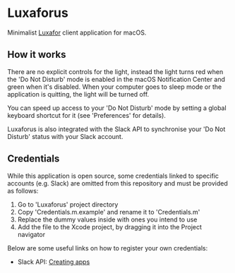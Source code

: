 # Luxaforus

Minimalist [Luxafor](https://luxafor.com/) client application for macOS.

## How it works

There are no explicit controls for the light, instead the light turns red when the 'Do Not Disturb' mode is enabled in the macOS Notification Center and green when it's disabled. When your computer goes to sleep mode or the application is quitting, the light will be turned off.

You can speed up access to your 'Do Not Disturb' mode by setting a global keyboard shortcut for it (see 'Preferences' for details).

Luxaforus is also integrated with the Slack API to synchronise your 'Do Not Disturb' status with your Slack account.

## Credentials

While this application is open source, some credentials linked to specific accounts (e.g. Slack) are omitted from this repository and must be provided as follows:

1. Go to 'Luxaforus' project directory
2. Copy 'Credentials.m.example' and rename it to 'Credentials.m'
3. Replace the dummy values inside with ones you intend to use
4. Add the file to the Xcode project, by dragging it into the Project navigator

Below are some useful links on how to register your own credentials:

* Slack API: [Creating apps](https://api.slack.com/slack-apps#creating_apps)
